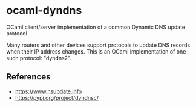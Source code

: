 # ocaml-dyndns
OCaml client/server implementation of a common Dynamic DNS update protocol

Many routers and other devices support protocols to update DNS records when
their IP address changes. This is an OCaml implementation of one such protocol:
"dyndns2".

## References

- https://www.nsupdate.info
- https://pypi.org/project/dyndnsc/
